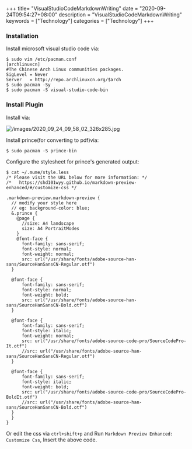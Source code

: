 +++
title= "VisualStudioCodeMarkdownWriting"
date = "2020-09-24T09:54:27+08:00"
description = "VisualStudioCodeMarkdownWriting"
keywords = ["Technology"]
categories = ["Technology"]
+++
### Installation
Install microsoft visual studio code via:    

```
$ sudo vim /etc/pacman.conf
[archlinuxcn]
#The Chinese Arch Linux communities packages.
SigLevel = Never
Server   = http://repo.archlinuxcn.org/$arch
$ sudo pacman -Sy
$ sudo pacman -S visual-studio-code-bin
```

### Install Plugin
Install via:    

![/images/2020_09_24_09_58_02_326x285.jpg](/images/2020_09_24_09_58_02_326x285.jpg)

Install prince(for converting to pdf)via:    

```
$ sudo pacman -S prince-bin
```
Configure the stylesheet for prince's generated output:    

```
$ cat ~/.mume/style.less
/* Please visit the URL below for more information: */
/*   https://shd101wyy.github.io/markdown-preview-enhanced/#/customize-css */ 

.markdown-preview.markdown-preview {
  // modify your style here
  // eg: background-color: blue;  
  &.prince {
    @page {
      //size: A4 landscape
      size: A4 PortraitModes
    }
    @font-face {
      font-family: sans-serif;
      font-style: normal;
      font-weight: normal;
      src: url("/usr/share/fonts/adobe-source-han-sans/SourceHanSansCN-Regular.otf")
  }

  @font-face {
      font-family: sans-serif;
      font-style: normal;
      font-weight: bold;
      src: url("/usr/share/fonts/adobe-source-han-sans/SourceHanSansCN-Bold.otf")
  }

  @font-face {
      font-family: sans-serif;
      font-style: italic;
      font-weight: normal;
      src: url("/usr/share/fonts/adobe-source-code-pro/SourceCodePro-It.otf")
      //src: url("/usr/share/fonts/adobe-source-han-sans/SourceHanSansCN-Regular.otf")
  }

  @font-face {
      font-family: sans-serif;
      font-style: italic;
      font-weight: bold;
      src: url("/usr/share/fonts/adobe-source-code-pro/SourceCodePro-BoldIt.otf")
      //src: url("/usr/share/fonts/adobe-source-han-sans/SourceHanSansCN-Bold.otf")
  }
  }
}
```
Or edit the css via `ctrl+shift+p` and Run `Markdown Preview Enhanced: Customize Css`, Insert the above code.   

